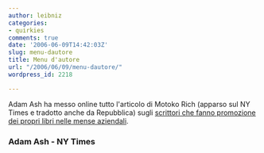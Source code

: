```yaml
---
author: leibniz
categories:
- quirkies
comments: true
date: '2006-06-09T14:42:03Z'
slug: menu-dautore
title: Menu d'autore
url: "/2006/06/09/menu-dautore/"
wordpress_id: 2218

---
```

Adam Ash ha messo online tutto l'articolo di Motoko Rich (apparso sul NY Times e tradotto anche da Repubblica) sugli [scrittori che fanno promozione dei propri libri nelle mense aziendali](http://adamash.blogspot.com/2006/05/bookplanet-new-way-for-writers-to-meet.html).


### Adam Ash - NY Times
